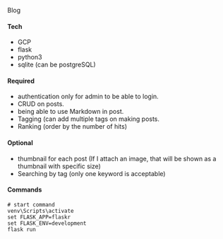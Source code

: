 Blog

#### Tech

* GCP
* flask
* python3
* sqlite (can be postgreSQL)

#### Required

* authentication only for admin to be able to login.
* CRUD on posts.
* being able to use Markdown in post.
* Tagging (can add multiple tags on making posts.
* Ranking (order by the number of hits)

#### Optional

* thumbnail for each post (If I attach an image, that will be shown as a thumbnail with specific size)
* Searching by tag (only one keyword is acceptable)

#### Commands

```
# start command
venv\Scripts\activate
set FLASK_APP=flaskr
set FLASK_ENV=development
flask run
```

